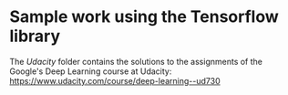 # Sample work using the Tensorflow library

The *Udacity* folder contains the solutions to the assignments of the Google's Deep Learning course at Udacity:
https://www.udacity.com/course/deep-learning--ud730
